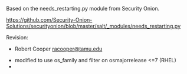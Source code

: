 Based on the needs_restarting.py module from Security Onion.

https://github.com/Security-Onion-Solutions/securityonion/blob/master/salt/_modules/needs_restarting.py

Revision:
* Robert Cooper <racooper@tamu.edu>
- modified to use os_family and filter on osmajorrelease <=7 (RHEL)
- 
